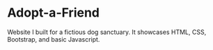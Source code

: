 # Adopt-a-Friend
Website I built for a fictious dog sanctuary. It showcases HTML, CSS, Bootstrap, and basic Javascript.
